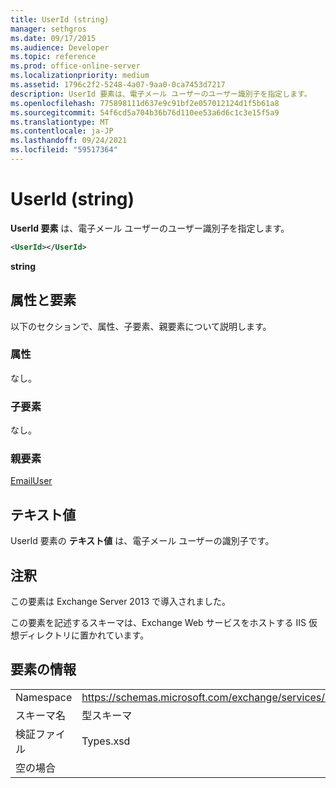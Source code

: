 ```yaml
---
title: UserId (string)
manager: sethgros
ms.date: 09/17/2015
ms.audience: Developer
ms.topic: reference
ms.prod: office-online-server
ms.localizationpriority: medium
ms.assetid: 1796c2f2-5248-4a07-9aa0-0ca7453d7217
description: UserId 要素は、電子メール ユーザーのユーザー識別子を指定します。
ms.openlocfilehash: 775898111d637e9c91bf2e057012124d1f5b61a8
ms.sourcegitcommit: 54f6cd5a704b36b76d110ee53a6d6c1c3e15f5a9
ms.translationtype: MT
ms.contentlocale: ja-JP
ms.lasthandoff: 09/24/2021
ms.locfileid: "59517364"
---
```

# <a name="userid-string"></a>UserId (string)

**UserId 要素** は、電子メール ユーザーのユーザー識別子を指定します。 
  
```XML
<UserId></UserId>
```

 **string**
## <a name="attributes-and-elements"></a>属性と要素

以下のセクションで、属性、子要素、親要素について説明します。
  
### <a name="attributes"></a>属性

なし。
  
### <a name="child-elements"></a>子要素

なし。
  
### <a name="parent-elements"></a>親要素

[EmailUser](emailuser.md)
  
## <a name="text-value"></a>テキスト値

UserId 要素の **テキスト値** は、電子メール ユーザーの識別子です。 
  
## <a name="remarks"></a>注釈

この要素は Exchange Server 2013 で導入されました。
  
この要素を記述するスキーマは、Exchange Web サービスをホストする IIS 仮想ディレクトリに置かれています。
  
## <a name="element-information"></a>要素の情報

|||
|:-----|:-----|
|Namespace  <br/> |https://schemas.microsoft.com/exchange/services/2006/types  <br/> |
|スキーマ名  <br/> |型スキーマ  <br/> |
|検証ファイル  <br/> |Types.xsd  <br/> |
|空の場合  <br/> ||
   


